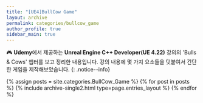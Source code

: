 ```yaml
---
title: "[UE4]BullCow Game"
layout: archive
permalink: categories/bullcow_game
author_profile: true
sidebar_main: true
---
```


🎮 **Udemy**에서 제공하는 **Unreal Engine C++ Developer(UE 4.22)** 강의의 'Bulls & Cows' 챕터를 보고 정리한 내용입니다. 강의 내용에 몇 가지 요소들을 덧붙여서 간단한 게임을 제작해보았습니다.
{: .notice--info}

{% assign posts = site.categories.BullCow_Game %}
{% for post in posts %} {% include archive-single2.html type=page.entries_layout %} {% endfor %}
